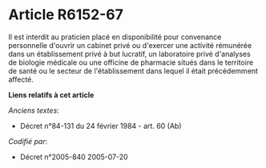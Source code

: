 # Article R6152-67

Il est interdit au praticien placé en disponibilité pour convenance personnelle d'ouvrir un cabinet privé ou d'exercer une
activité rémunérée dans un établissement privé à but lucratif, un laboratoire privé d'analyses de biologie médicale ou une
officine de pharmacie situés dans le territoire de santé ou le secteur de l'établissement dans lequel il était précédemment
affecté.

**Liens relatifs à cet article**

_Anciens textes_:

  - Décret n°84-131 du 24 février 1984 - art. 60 (Ab)

_Codifié par_:

  - Décret n°2005-840 2005-07-20
